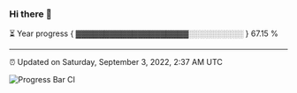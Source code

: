 ### Hi there 👋

⏳ Year progress { ▓▓▓▓▓▓▓▓▓▓▓▓▓▓▓▓▓▓▓▓░░░░░░░░░░ } 67.15 %

---

⏰ Updated on Saturday, September 3, 2022, 2:37 AM UTC

![Progress Bar CI](https://github.com/arthurbuhl/arthurbuhl/workflows/Progress%20Bar%20CI/badge.svg)
